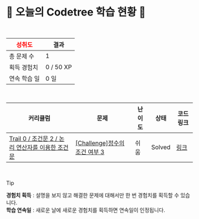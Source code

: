 # 🌲 오늘의 Codetree 학습 현황 🌲

<br />

| <span style="color:red;display:block;text-align:center;"> **성취도**</span> | 결과 |
|---|---|
| 총 문제 수 | 1 |
| 획득 경험치 | 0 / 50 XP |
| 연속 학습 일 | 0 일 |

<br />

|커리큘럼|문제|난이도|상태|코드 링크|
|---|---|---|---|---|
|[Trail 0 / 조건문 2 / 논리 연산자를 이용한 조건문](https://www.codetree.ai/trail-info/codetree-101/)|[[Challenge]정수의 조건 여부 3](https://www.codetree.ai/trails/complete/curated-cards/nl-pre-compound-conditions-2/)|쉬움|Solved|[링크](https://github.com/summerapy/codetree/blob/main/251002/%EC%A0%95%EC%88%98%EC%9D%98%20%EC%A1%B0%EA%B1%B4%20%EC%97%AC%EB%B6%80%203/numbers-condition-3.js)|


<br />

> [!TIP]
> **경험치 획득** : 설명을 보지 않고 해결한 문제에 대해서만 한 번 경험치를 획득할 수 있습니다.  
> **학습 연속일** : 새로운 날에 새로운 경험치를 획득하면 연속일이 인정됩니다.


